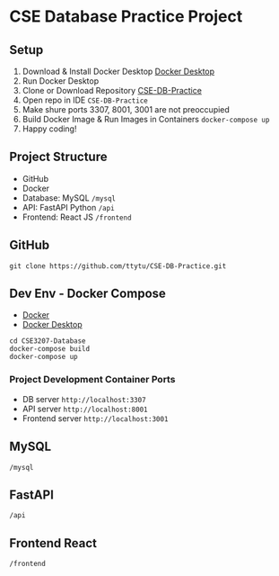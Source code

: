# CSE Database Practice Project

## Setup 

1. Download & Install Docker Desktop [Docker Desktop](https://www.docker.com/products/docker-desktop/) 
2. Run Docker Desktop 
3. Clone or Download Repository [CSE-DB-Practice](https://github.com/ttytu/CSE3207-Database) 
4. Open repo in IDE `CSE-DB-Practice` 
5. Make shure ports 3307, 8001, 3001 are not preoccupied 
6. Build Docker Image & Run Images in Containers `docker-compose up` 
7. Happy coding! 

## Project Structure

- GitHub 
- Docker 
- Database: MySQL `/mysql`
- API: FastAPI Python `/api`
- Frontend: React JS `/frontend` 

## GitHub

```shell
git clone https://github.com/ttytu/CSE-DB-Practice.git
```

## Dev Env - Docker Compose

- [Docker](https://www.docker.com/) 
- [Docker Desktop](https://www.docker.com/products/docker-desktop/) 

```shell
cd CSE3207-Database 
docker-compose build 
docker-compose up 
```

### Project Development Container Ports

- DB server `http://localhost:3307` 
- API server `http://localhost:8001` 
- Frontend server `http://localhost:3001` 

## MySQL 

`/mysql` 

## FastAPI 

`/api` 

## Frontend React 

`/frontend`
